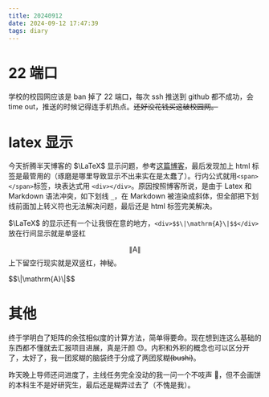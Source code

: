 ```yaml
---
title: 20240912
date: 2024-09-12 17:47:39
tags: diary
---
```


# 22 端口

学校的校园网应该是 ban 掉了 22 端口，每次 ssh 推送到 github 都不成功，会 time out，推送的时候记得连手机热点。~~还好没花钱买这破校园网。~~

# latex 显示

今天折腾半天博客的 $\LaTeX$ 显示问题，参考[这篇博客](https://kysonlok.github.io/2020/06/11/Hexo-Icarus-%E6%94%AF%E6%8C%81Latex%E6%95%B0%E5%AD%A6%E5%85%AC%E5%BC%8F/#%E8%AF%AD%E6%B3%95%E6%B8%B2%E6%9F%93%E9%94%99%E8%AF%AF)，最后发现加上 html 标签是最管用的（琢磨是哪里导致显示不出来实在是太蠢了）。行内公式就用`<span></span>`标签，块表达式用 `<div></div>`。原因按照博客所说，是由于 Latex 和 Markdown 语法冲突，如下划线 `_`，在 Markdown 被渲染成斜体，但全部把下划线前面加上转义符也无法解决问题，最后还是 html 标签完美解决。

$\LaTeX$ 的显示还有一个让我很在意的地方，`<div>$$\|\mathrm{A}\|$$</div>` 放在行间显示就是单竖杠<div>$$\|\mathrm{A}\|$$</div>上下留空行现实就是双竖杠，神秘。

<div>$$\|\mathrm{A}\|$$</div>

# 其他

终于学明白了矩阵的余弦相似度的计算方法，简单得要命。现在想到连这么基础的东西都不懂就去汇报项目进展，真是汗颜 😓。内积和外积的概念也可以区分开了，太好了，我一团浆糊的脑袋终于分成了两团浆糊~~(bushi)~~。

昨天晚上导师还问进度了，主线任务完全没动的我一问一个不吱声 🫥，但不会画饼的本科生不是好研究生，最后还是糊弄过去了（不愧是我）。
